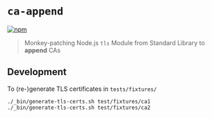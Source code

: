 # `ca-append`

[![npm](https://img.shields.io/npm/v/ca-append.svg?colorB=blue)](https://www.npmjs.com/package/ca-append)

> Monkey-patching Node.js `tls` Module from Standard Library to **append** CAs

## Development

To (re-)generate TLS certificates in `tests/fixtures/`

```
./_bin/generate-tls-certs.sh test/fixtures/ca1
./_bin/generate-tls-certs.sh test/fixtures/ca2
```
